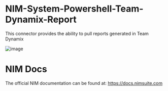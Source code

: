 # NIM-System-Powershell-Team-Dynamix-Report
This connector provides the ability to pull reports generated in Team Dynamix

![image](https://github.com/Tools4ever-NIM/NIM-System-Powershell-Team-Dynamix-Report/assets/24281600/80cfb5ca-517d-4f55-90ef-08eb74281eeb)

# NIM Docs
The official NIM documentation can be found at: https://docs.nimsuite.com
